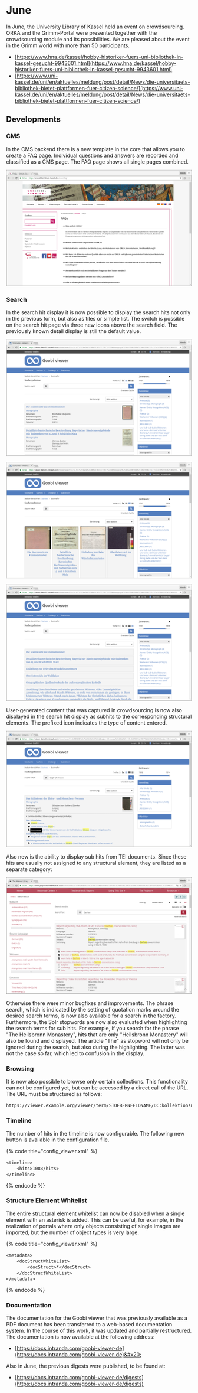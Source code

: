 # June

In June, the University Library of Kassel held an event on crowdsourcing. ORKA and the Grimm-Portal were presented together with the crowdsourcing module and its possibilities. We are pleased about the event in the Grimm world with more than 50 participants.

* [https://www.hna.de/kassel/hobby-historiker-fuers-uni-bibliothek-in-kassel-gesucht-9943601.html](https://www.hna.de/kassel/hobby-historiker-fuers-uni-bibliothek-in-kassel-gesucht-9943601.html)
* [https://www.uni-kassel.de/uni/en/aktuelles/meldung/post/detail/News/die-universitaets-bibliothek-bietet-plattformen-fuer-citizen-science/](https://www.uni-kassel.de/uni/en/aktuelles/meldung/post/detail/News/die-universitaets-bibliothek-bietet-plattformen-fuer-citizen-science/)

## Developments

### CMS

In the CMS backend there is a new template in the core that allows you to create a FAQ page. Individual questions and answers are recorded and classified as a CMS page. The FAQ page shows all single pages combined.

![FAQ in ORKA, realized via the CMS module](../.gitbook/assets/2018-06-faq-via-cms-in-orka.png)

### Search

In the search hit display it is now possible to display the search hits not only in the previous form, but also as tiles or simple list. The switch is possible on the search hit page via three new icons above the search field. The previously known detail display is still the default value.

![Search hit display in the previous detail display](../.gitbook/assets/2018-06-search-hits-details.png)

![Search hits displayed as tiles](../.gitbook/assets/2018-06-search-hits-tiles.png)

![Search hits displayed as a simple list](../.gitbook/assets/2018-06-search-hits-list.png)

User-generated content that was captured in crowdsourcing is now also displayed in the search hit display as subhits to the corresponding structural elements. The prefixed icon indicates the type of content entered.

![Search hit display with user-generated content from crowdsourcing](../.gitbook/assets/2018-06-search-hits-including-crowdsourcing.png)

Also new is the ability to display sub hits from TEI documents. Since these hits are usually not assigned to any structural element, they are listed as a separate category:

![Search hit list with TEI hits](../.gitbook/assets/2018-06-search-hits-from-tei.png)

Otherwise there were minor bugfixes and improvements. The phrase search, which is indicated by the setting of quotation marks around the desired search terms, is now also available for a search in the factory. Furthermore, the Solr stopwords are now also evaluated when highlighting the search terms for sub hits. For example, if you search for the phrase "The Heilsbronn Monastery", hits that are only "Heilsbronn Monastery" will also be found and displayed. The article "The" as stopword will not only be ignored during the search, but also during the highlighting. The latter was not the case so far, which led to confusion in the display.

### Browsing

It is now also possible to browse only certain collections. This functionality can not be configured yet, but can be accessed by a direct call of the URL. The URL must be structured as follows:

```
https://viewer.example.org/viewer/term/STOEBERNFELDNAME/DC:kollektionsname/-/1/
```

### Timeline

The number of hits in the timeline is now configurable. The following new button is available in the configuration file.

{% code title="config_viewer.xml" %}
```markup
<timeline>
    <hits>108</hits>
</timeline>
```
{% endcode %}

### Structure Element Whitelist&#x20;

The entire structural element whitelist can now be disabled when a single element with an asterisk is added. This can be useful, for example, in the realization of portals where only objects consisting of single images are imported, but the number of object types is very large.

{% code title="config_viewer.xml" %}
```markup
<metadata>
    <docStructWhiteList>
        <docStruct>*</docStruct>
    </docStructWhiteList>
</metadata>
```
{% endcode %}

### Documentation&#x20;

The documentation for the Goobi viewer that was previously available as a PDF document has been transferred to a web-based documentation system. In the course of this work, it was updated and partially restructured. The documentation is now available at the following address:&#x20;

* [https://docs.intranda.com/goobi-viewer-de](https://docs.intranda.com/goobi-viewer-de)&#x20;

Also in June, the previous digests were published, to be found at:&#x20;

* [https://docs.intranda.com/goobi-viewer-de/digests](https://docs.intranda.com/goobi-viewer-de/digests)
